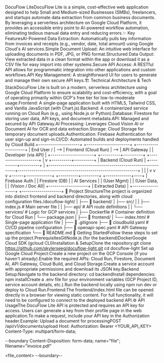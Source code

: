 DocuFlow LiteDocuFlow Lite is a simple, cost-effective web application designed to help Small and Medium-sized Businesses (SMBs), freelancers, and startups automate data extraction from common business documents. By leveraging a serverless architecture on Google Cloud Platform, it provides an accessible entry point to AI-powered workflow automation, eliminating tedious manual data entry and reducing errors.✨ Key FeaturesAI-Powered Data Extraction: Automatically pulls key information from invoices and receipts (e.g., vendor, date, total amount) using Google Cloud's AI services.Simple Document Upload: An intuitive web interface for uploading documents in PDF, JPG, or PNG format.Structured Data Output: View extracted data in a clean format within the app or download it as a CSV file for easy import into other systems.Secure API Access: A RESTful API allows for programmatic integration into other applications and custom workflows.API Key Management: A straightforward UI for users to generate and manage their own secure API keys.🏗️ Technical Architecture & Tech StackDocuFlow Lite is built on a modern, serverless architecture using Google Cloud Platform to ensure scalability and cost-efficiency, with a goal of operating primarily within GCP's free tier for low-to-moderate usage.Frontend: A single-page application built with HTML5, Tailwind CSS, and Vanilla JavaScript (with Chart.js).Backend: A containerized service running on Cloud Run (e.g., using Node.js or Python).Database: Firestore for storing user data, API keys, and document metadata.API: Managed and secured by API Gateway.AI Processing: Leverages Cloud Vision AI or Document AI for OCR and data extraction.Storage: Cloud Storage for temporary document uploads.Authentication: Firebase Authentication for user sign-up and sign-in.CI/CD: Automated builds and deployments handled by Cloud Build.+---------------------+     +----------------------+     +---------------------+
| End User /          | --> | Frontend (Cloud Run) | --> | API Gateway         |
| Developer (via API) |     +----------------------+     +----------+----------+
+---------------------+                                            |
                                                                     v
                                                          +----------+----------+
                                                          | Backend (Cloud Run) |
                                                          +----------+----------+
                                                                     |
       +-------------------------------------------------------------+-------------------------------------------------------------+
       |                                                             |                                                             |
       v                                                             v                                                             v
+------+-------------+                                  +----------+---------+                                   +-------------+----+
| Firebase Auth      |                                  | Firestore (DB)     |                                   | AI Services      |
| (User Mgmt)        |                                  | (User Data,        |                                   | (Vision / Doc AI)|
+--------------------+                                  |  Extracted Data)   |                                   +------------------+
                                                        +--------------------+
📂 Project StructureThe project is organized into distinct frontend and backend directories, along with cloud configuration files./docuflow-light/
|
├── 📂 backend/
|   ├── src/
|   |   ├── index.js             # Main server file
|   |   ├── api/                 # API route definitions
|   |   └── services/            # Logic for GCP services
|   ├── Dockerfile               # Container definition for Cloud Run
|   └── package.json
|
├── 📂 frontend/
|   └── index.html               # Single-page application file
|
├── 📜 .gitignore
├── 📜 cloudbuild.yaml           # CI/CD pipeline configuration
├── 📜 openapi-spec.yaml          # API Gateway specification
└── 📜 README.md
🚀 Getting StartedFollow these steps to set up the project.PrerequisitesGitNode.js (for the backend)DockerGoogle Cloud SDK (gcloud CLI)Installation & SetupClone the repository:git clone https://github.com/skylerseeg/docuflow-light.git
cd docuflow-light
Set up Google Cloud Project:Create a new project on the GCP Console (if you haven't already).Enable the required APIs: Cloud Run, Firestore, Document AI, API Gateway, Cloud Build, and Cloud Storage.Create a service account with appropriate permissions and download its JSON key.Backend Setup:Navigate to the backend directory: cd backendInstall dependencies: npm installCreate a .env file for your environment variables (GCP Project ID, service account details, etc.).Run the backend locally using npm run dev or deploy to Cloud Run.Frontend:The frontend/index.html file can be opened directly in a browser for viewing static content. For full functionality, it will need to be configured to connect to the deployed backend API.⚙️ API UsageThe DocuFlow Lite API is protected and requires an API key for access. Users can generate a key from their profile page in the web application.To make a request, include your API key in the Authorization header.Example: Upload a document for processingPOST /api/v1/documents/upload
Host: <your-api-gateway-url>
Authorization: Bearer <YOUR_API_KEY>
Content-Type: multipart/form-data;

--boundary
Content-Disposition: form-data; name="file"; filename="invoice.pdf"

<file_content>
--boundary--
